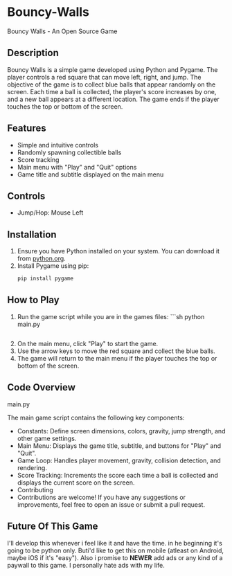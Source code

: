 # Bouncy-Walls

Bouncy Walls - An Open Source Game

## Description

Bouncy Walls is a simple game developed using Python and Pygame. The player controls a red square that can move left, right, and jump. The objective of the game is to collect blue balls that appear randomly on the screen. Each time a ball is collected, the player's score increases by one, and a new ball appears at a different location. The game ends if the player touches the top or bottom of the screen.

## Features

- Simple and intuitive controls
- Randomly spawning collectible balls
- Score tracking
- Main menu with "Play" and "Quit" options
- Game title and subtitle displayed on the main menu

## Controls

- Jump/Hop: Mouse Left

## Installation

1. Ensure you have Python installed on your system. You can download it from [python.org](https://www.python.org/).
2. Install Pygame using pip:
   ```sh
   pip install pygame
   ```
## How to Play

1. Run the game script while you are in the games files:
       ```sh
   python main.py
   ```
2. On the main menu, click "Play" to start the game.
3. Use the arrow keys to move the red square and collect the blue balls.
4. The game will return to the main menu if the player touches the top or bottom of the screen.

## Code Overview

main.py

The main game script contains the following key components:

- Constants: Define screen dimensions, colors, gravity, jump strength, and other game settings.
- Main Menu: Displays the game title, subtitle, and buttons for "Play" and "Quit".
- Game Loop: Handles player movement, gravity, collision detection, and rendering.
- Score Tracking: Increments the score each time a ball is collected and displays the current score on the screen.
- Contributing
- Contributions are welcome! If you have any suggestions or improvements, feel free to open an issue or submit a pull request.

## Future Of This Game

I'll develop this whenever i feel like it and have the time. in he beginning it's going to be python only. Buti'd like to get this on mobile (atleast on Android, maybe iOS if it's "easy"). Also i promise to **NEWER** add ads or any kind of a paywall to this game. I personally hate ads with my life.